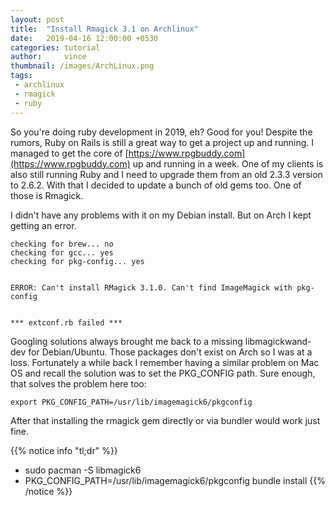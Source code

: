 ```yaml
---
layout: post
title:  "Install Rmagick 3.1 on Archlinux"
date:   2019-04-16 12:00:00 +0530
categories: tutorial
author:     vince
thumbnail: /images/ArchLinux.png
tags:
 - archlinux
 - rmagick
 - ruby
---
```



So you're doing ruby development in 2019, eh? Good for you! Despite the rumors, Ruby on Rails is still a great way to get a project up and running. I managed to get the core of [https://www.rpgbuddy.com](https://www.rpgbuddy.com) up and running in a week. One of my clients is also still running Ruby and I need to upgrade them from an old 2.3.3 version to 2.6.2. With that I decided to update a bunch of old gems too. One of those is Rmagick.

I didn't have any problems with it on my Debian install. But on Arch I kept getting an error.

    checking for brew... no
    checking for gcc... yes
    checking for pkg-config... yes


    ERROR: Can't install RMagick 3.1.0. Can't find ImageMagick with pkg-config


    *** extconf.rb failed ***


Googling solutions always brought me back to a missing libmagickwand-dev for Debian/Ubuntu. Those packages don't exist on Arch so I was at a loss. Fortunately a while back I remember having a similar problem on Mac OS and recall the solution was to set the PKG_CONFIG path. Sure enough, that solves the problem here too:

```
export PKG_CONFIG_PATH=/usr/lib/imagemagick6/pkgconfig
```

After that installing the rmagick gem directly or via bundler would work just fine.

{{% notice info "tl;dr" %}}
* sudo pacman -S libmagick6
* PKG_CONFIG_PATH=/usr/lib/imagemagick6/pkgconfig bundle install
{{% /notice %}}
